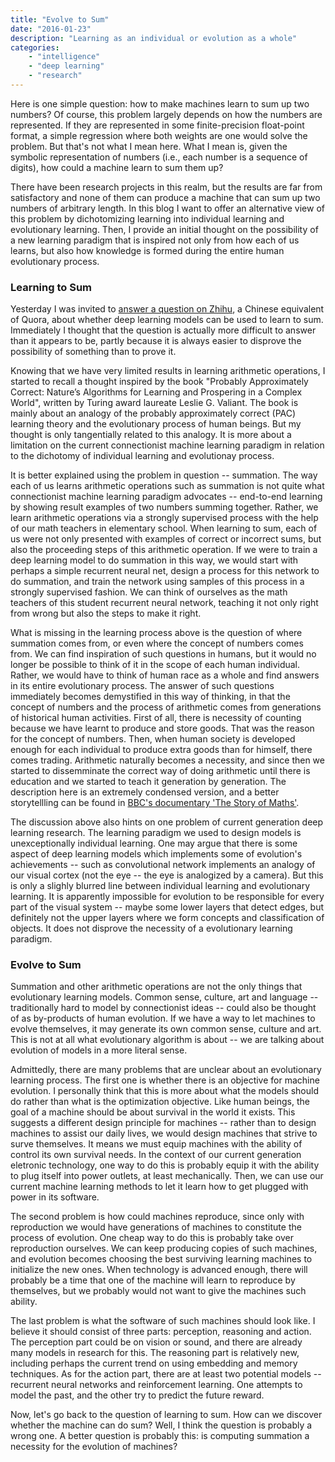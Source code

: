 ```yaml
---
title: "Evolve to Sum"
date: "2016-01-23"
description: "Learning as an individual or evolution as a whole"
categories:
    - "intelligence"
    - "deep learning"
    - "research"
---
```


Here is one simple question: how to make machines learn to sum up two numbers? Of course, this problem largely depends on how the numbers are represented. If they are represented in some finite-precision float-point format, a simple regression where both weights are one would solve the problem. But that's not what I mean here. What I mean is, given the symbolic representation of numbers (i.e., each number is a sequence of digits), how could a machine learn to sum them up?

There have been research projects in this realm, but the results are far from satisfactory and none of them can produce a machine that can sum up two numbers of arbitrary length. In this blog I want to offer an alternative view of this problem by dichotomizing learning into individual learning and evolutionary learning. Then, I provide an initial thought on the possibility of a new learning paradigm that is inspired not only from how each of us learns, but also how knowledge is formed during the entire human evolutionary process.

### Learning to Sum

Yesterday I was invited to [answer a question on Zhihu](https://www.zhihu.com/question/39727411/answer/82778981), a Chinese equivalent of Quora, about whether deep learning models can be used to learn to sum. Immediately I thought that the question is actually more difficult to answer than it appears to be, partly because it is always easier to disprove the possibility of something than to prove it.

Knowing that we have very limited results in learning arithmetic operations, I started to recall a thought inspired by the book "Probably Approximately Correct: Nature’s Algorithms for Learning and Prospering in a Complex World", written by Turing award laureate Leslie G. Valiant. The book is mainly about an analogy of the probably approximately correct (PAC) learning theory and the evolutionary process of human beings. But my thought is only tangentially related to this analogy. It is more about a limitation on the current connectionist machine learning paradigm in relation to the dichotomy of individual learning and evolutionay process.

It is better explained using the problem in question -- summation. The way each of us learns arithmetic operations such as summation is not quite what connectionist machine learning paradigm advocates -- end-to-end learning by showing result examples of two numbers summing together. Rather, we learn arithmetic operations via a strongly supervised process with the help of our math teachers in elementary school. When learning to sum, each of us were not only presented with examples of correct or incorrect sums, but also the proceeding steps of this arithmetic operation. If we were to train a deep learning model to do summation in this way, we would start with perhaps a simple recurrent neural net, design a process for this network to do summation, and train the network using samples of this process in a strongly supervised fashion. We can think of ourselves as the math teachers of this student recurrent neural network, teaching it not only right from wrong but also the steps to make it right.

What is missing in the learning process above is the question of where summation comes from, or even where the concept of numbers comes from. We can find inspiration of such questions in humans, but it would no longer be possible to think of it in the scope of each human individual. Rather, we would have to think of human race as a whole and find answers in its entire evolutionary process. The answer of such questions immediately becomes demystified in this way of thinking, in that the concept of numbers and the process of arithmetic comes from generations of historical human activities. First of all, there is necessity of counting because we have learnt to produce and store goods. That was the reason for the concept of numbers. Then, when human society is developed enough for each individual to produce extra goods than for himself, there comes trading. Arithmetic naturally becomes a necessity, and since then we started to dissemminate the correct way of doing arithmetic until there is education and we started to teach it generation by generation. The description here is an extremely condensed version, and a better storytellling can be found in [BBC's documentary 'The Story of Maths'](http://www.bbc.co.uk/programmes/b00dwf4f).

The discussion above also hints on one problem of current generation deep learning research. The learning paradigm we used to design models is unexceptionally individual learning. One may argue that there is some aspect of deep learning models which implements some of evolution's achievements -- such as convolutional network implements an analogy of our visual cortex (not the eye -- the eye is analogized by a camera). But this is only a slighly blurred line between individual learning and evolutionary learning. It is apparently impossible for evolution to be responsible for every part of the visual system -- maybe some lower layers that detect edges, but definitely not the upper layers where we form concepts and classification of objects. It does not disprove the necessity of a evolutionary learning paradigm.

### Evolve to Sum

Summation and other arithmetic operations are not the only things that evolutionary learning models. Common sense, culture, art and language -- traditionally hard to model by connectionist ideas -- could also be thought of as by-products of human evolution. If we have a way to let machines to evolve themselves, it may generate its own common sense, culture and art. This is not at all what evolutionary algorithm is about -- we are talking about evolution of models in a more literal sense.

Admittedly, there are many problems that are unclear about an evolutionary learning process. The first one is whether there is an objective for machine evolution. I personally think that this is more about what the models should do rather than what is the optimization objective. Like human beings, the goal of a machine should be about survival in the world it exists. This suggests a different design principle for machines -- rather than to design machines to assist our daily lives, we would design machines that strive to surve themselves. It means we must equip machines with the ability of control its own survival needs. In the context of our current generation eletronic technology, one way to do this is probably equip it with the ability to plug itself into power outlets, at least mechanically. Then, we can use our current machine learning methods to let it learn how to get plugged with power in its software.

The second problem is how could machines reproduce, since only with reproduction we would have generations of machines to constitute the process of evolution. One cheap way to do this is probably take over reproduction ourselves. We can keep producing copies of such machines, and evolution becomes choosing the best surviving learning machines to initialize the new ones. When technology is advanced enough, there will probably be a time that one of the machine will learn to reproduce by themselves, but we probably would not want to give the machines such ability.

The last problem is what the software of such machines should look like. I believe it should consist of three parts: perception, reasoning and action. The perception part could be on vision or sound, and there are already many models in research for this. The reasoning part is relatively new, including perhaps the current trend on using embedding and memory techniques. As for the action part, there are at least two potential models -- recurrent neural networks and reinforcement learning. One attempts to model the past, and the other try to predict the future reward.

Now, let's go back to the question of learning to sum. How can we discover whether the machine can do sum? Well, I think the question is probably a wrong one. A better question is probably this: is computing summation a necessity for the evolution of machines?
